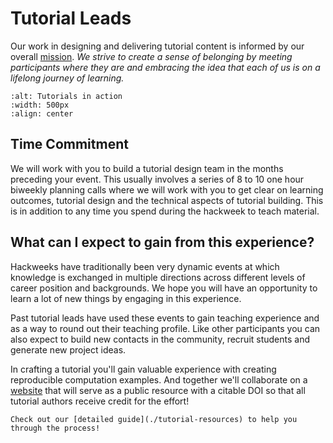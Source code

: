 # Tutorial Leads

Our work in designing and delivering tutorial content is informed by our overall [mission](../mission). *We strive to create a sense of belonging by meeting participants where they are and embracing the idea that each of us is on a lifelong journey of learning.*

```{image} ../images/tutorials.png
:alt: Tutorials in action
:width: 500px
:align: center
```

## Time Commitment

We will work with you to build a tutorial design team in the months preceding your event. This usually involves a series of 8 to 10 one hour biweekly planning calls where we will work with you to get clear on learning outcomes, tutorial design and the technical aspects of tutorial building. This is in addition to any time you spend during the hackweek to teach material.

## What can I expect to gain from this experience?

Hackweeks have traditionally been very dynamic events at which knowledge is exchanged in multiple directions across different levels of career position and backgrounds. We hope you will have an opportunity to learn a lot of new things by engaging in this experience.

Past tutorial leads have used these events to gain teaching experience and as a way to round out their teaching profile. Like other participants you can also expect to build new contacts in the community, recruit students and generate new project ideas.

In crafting a tutorial you'll gain valuable experience with creating reproducible computation examples. And together we'll collaborate on a [website](https://snowex-hackweek.github.io/website/intro.html) that will serve as a public resource with a citable DOI so that all tutorial authors receive credit for the effort!

```{admonition} Ready to become a tutorial lead?
Check out our [detailed guide](./tutorial-resources) to help you through the process!
```
